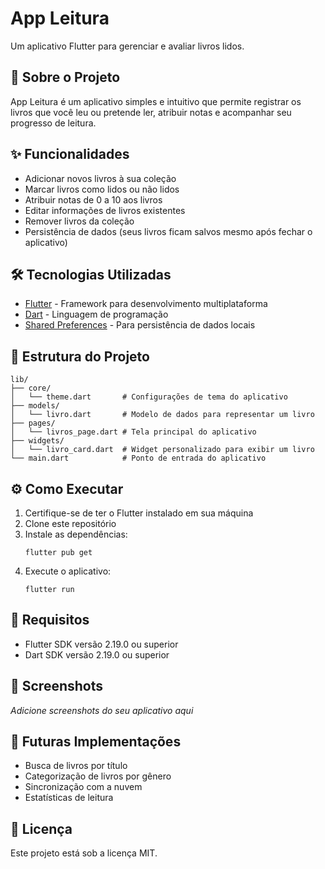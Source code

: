 # App Leitura

Um aplicativo Flutter para gerenciar e avaliar livros lidos.

## 📱 Sobre o Projeto

App Leitura é um aplicativo simples e intuitivo que permite registrar os livros que você leu ou pretende ler, atribuir notas e acompanhar seu progresso de leitura.

## ✨ Funcionalidades

- Adicionar novos livros à sua coleção
- Marcar livros como lidos ou não lidos
- Atribuir notas de 0 a 10 aos livros
- Editar informações de livros existentes
- Remover livros da coleção
- Persistência de dados (seus livros ficam salvos mesmo após fechar o aplicativo)

## 🛠️ Tecnologias Utilizadas

- [Flutter](https://flutter.dev/) - Framework para desenvolvimento multiplataforma
- [Dart](https://dart.dev/) - Linguagem de programação
- [Shared Preferences](https://pub.dev/packages/shared_preferences) - Para persistência de dados locais

## 📁 Estrutura do Projeto

```
lib/
├── core/
│   └── theme.dart       # Configurações de tema do aplicativo
├── models/
│   └── livro.dart       # Modelo de dados para representar um livro
├── pages/
│   └── livros_page.dart # Tela principal do aplicativo
├── widgets/
│   └── livro_card.dart  # Widget personalizado para exibir um livro
└── main.dart            # Ponto de entrada do aplicativo
```

## ⚙️ Como Executar

1. Certifique-se de ter o Flutter instalado em sua máquina
2. Clone este repositório
3. Instale as dependências:
   ```
   flutter pub get
   ```
4. Execute o aplicativo:
   ```
   flutter run
   ```

## 📝 Requisitos

- Flutter SDK versão 2.19.0 ou superior
- Dart SDK versão 2.19.0 ou superior

## 📸 Screenshots

*Adicione screenshots do seu aplicativo aqui*

## 🔮 Futuras Implementações

- Busca de livros por título
- Categorização de livros por gênero
- Sincronização com a nuvem
- Estatísticas de leitura

## 📄 Licença

Este projeto está sob a licença MIT.
